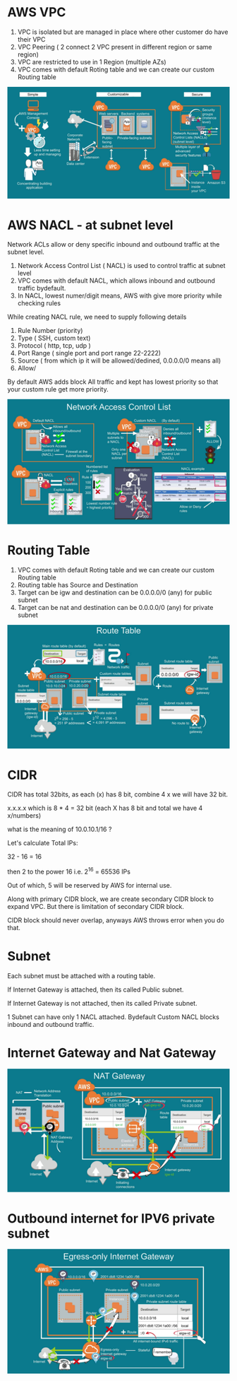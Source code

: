# AWS VPC

1. VPC is isolated but are managed in place where other customer do have their VPC
2. VPC Peering ( 2 connect 2 VPC present in different region or same region)
3. VPC are restricted to use in 1 Region (multiple AZs)
4. VPC comes with default Roting table and we can create our custom Routing table


![VPC](images/vpc.JPG)

# AWS NACL - at subnet level

Network ACLs allow or deny specific inbound and outbound traffic at the subnet level.

1. Network Access Control List ( NACL) is used to control traffic at subnet level
2. VPC comes with default NACL, which allows inbound and outbound traffic bydefault.
3. In NACL, lowest numer/digit means, AWS with give more priority while checking rules

While creating NACL rule, we need to supply following details

1. Rule Number (priority)
2. Type ( SSH, custom text)
3. Protocol ( http, tcp, udp )
4. Port Range ( single port and port range 22-2222)
5. Source ( from which ip it will be allowed/dedined, 0.0.0.0/0 means all)
6. Allow/

By default AWS adds block All traffic and kept has lowest priority so that your custom rule get more priority.

![VPC](images/nacl.JPG)

# Routing Table
1. VPC comes with default Roting table and we can create our custom Routing table
2. Routing table has Source and Destination
3. Target can be igw and destination can be 0.0.0.0/0 (any) for public subnet
4. Target can be nat and destination can be 0.0.0.0/0 (any) for private subnet

![VPC](images/routing_table.JPG)

# CIDR

CIDR has total 32bits, as each (x) has 8 bit, combine 4 x we will have 32 bit.

x.x.x.x which is 8 * 4 = 32 bit  (each X has 8 bit and total we have 4 x/numbers)

what is the meaning of 10.0.10.1/16 ?

Let's calculate Total IPs:

32 - 16 = 16

then 2 to the power 16 i.e. 2<sup>16</sup> = 65536 IPs

Out of which, 5 will be reserved by AWS for internal use.

Along with primary CIDR block, we are create secondary CIDR block to expand VPC.
But there is limitation of secondary CIDR block.

CIDR block should never overlap, anyways AWS throws error when you do that.

# Subnet

Each subnet must be attached with a routing table.

If Internet Gateway is attached, then its called Public subnet.

If Internet Gateway is not attached, then its called Private subnet.

1 Subnet can have only 1 NACL attached. Bydefault Custom NACL blocks inbound and outbound traffic.



# Internet Gateway and Nat Gateway

![VPC](images/NAT_IG.JPG)


# Outbound internet for IPV6 private subnet

![VPC](images/egress.JPG)



